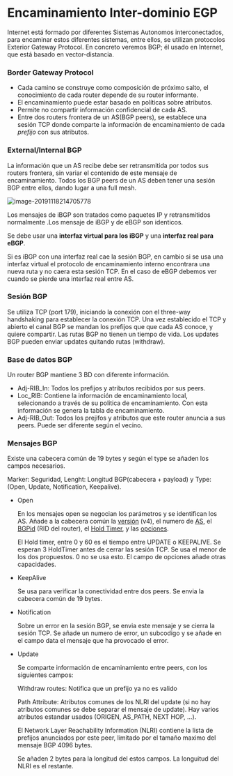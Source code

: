 # Encaminamiento Inter-dominio EGP

Internet está formado por diferentes Sistemas Autonomos interconectados, para encaminar estos diferentes sistemas, entre ellos, se utilizan protocolos Exterior Gateway Protocol. En concreto veremos BGP; él usado en Internet, que está basado en vector-distancia.

### Border Gateway Protocol

* Cada camino se construye como composición de próximo salto, el conocimiento de cada router depende de su router informante.
* El encaminamiento puede estar basado en políticas sobre atributos.
* Permite no compartir información confidencial de cada AS.
* Entre dos routers frontera de un AS(BGP peers), se establece una sesión TCP donde comparte la información de encaminamiento de cada *prefijo* con sus atributos.

### External/Internal BGP

La información que un AS recibe debe ser retransmitida por todos sus routers frontera, sin variar el contenido de este mensaje de encaminamiento. Todos los BGP peers de un AS deben tener una sesión BGP entre ellos, dando lugar a una full mesh.

![image-20191118214705778](D:\FIBQ7\XC2\t4BGP1)

Los mensajes de iBGP son tratados como paquetes IP y retransmitidos normalmente .Los mensaje de iBGP y de eBGP son identicos. 

Se debe usar una **interfaz virtual para los iBGP** y una **interfaz real para eBGP**. 

Si es iBGP con una interfaz real cae la sesión BGP, en cambio si se usa una interfaz virtual el protocolo de encaminamiento interno encontrara una nueva ruta y no caera esta sesión TCP. En el caso de eBGP debemos ver cuando se pierde una interfaz real entre AS.

### Sesión BGP

Se utiliza TCP (port 179), iniciando la conexión con el three-way handshaking para establecer la conexión TCP. Una vez establecido el TCP y abierto el canal BGP se mandan los prefijos que que cada AS conoce, y quiere compartir. Las rutas BGP no tienen un tiempo de vida. Los updates BGP pueden enviar updates quitando rutas (withdraw). 

### Base de datos BGP

Un router BGP mantiene 3 BD con diferente información.

* Adj-RIB_In: Todos los prefijos y atributos recibidos por sus peers.
* Loc_RIB: Contiene la información de encaminamiento local, selecionando a través de su politica de encaminamiento. Con esta información se genera la tabla de encaminamiento.
* Adj-RIB_Out: Todos los prejifos y atributos que este router anuncia a sus peers. Puede ser diferente según el vecino.

### Mensajes BGP

Existe una cabecera común de 19 bytes y según el type se añaden los campos necesarios.

Marker: Seguridad, Lenght: Longitud BGP(cabecera + payload) y Type: (Open, Update, Notification, Keepalive).

* Open

  En los mensajes open se negocian los parámetros y se identifican los AS. Añade a la cabecera común la <u>versión</u> (v4), el numero de <u>AS</u>, el <u>BGPid</u> (RID del router), el <u>Hold Timer</u>, y las <u>opciones</u>.

  El Hold timer, entre 0 y 60 es el tiempo entre UPDATE o KEEPALIVE. Se esperan 3 HoldTimer antes de cerrar las sesión TCP. Se usa el menor de los dos propuestos. 0 no se usa esto. El campo de opciones añade otras capacidades.

* KeepAlive

  Se usa para verificar la conectividad entre dos peers. Se envia la cabecera común de 19 bytes.

* Notification

  Sobre un error en la sesión BGP, se envia este mensaje y se cierra la sesión TCP. Se añade un numero de error, un subcodigo y se añade en el campo data el mensaje que ha provocado el error.

* Update

  Se comparte información de encaminamiento entre peers, con los siguientes campos:

  Withdraw routes: Notifica que un prefijo ya no es valido

  Path Attribute: Atributos comunes de los NLRI del update (si no hay atributos comunes se debe separar el mensaje de update). Hay varios atributos estandar usados (ORIGEN, AS_PATH, NEXT HOP, ...).

  El Network Layer Reachability Information (NLRI) contiene la lista de prefijos anunciados por este peer, limitado por el tamaño maximo del mensaje BGP 4096 bytes.

  Se añaden 2 bytes para la longitud del estos campos. La longuitud del NLRI es el restante.

